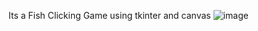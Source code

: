 Its a Fish Clicking Game using tkinter and canvas 
![image](https://github.com/user-attachments/assets/98ddf3b9-520c-4308-a459-eee78c73fd28)
